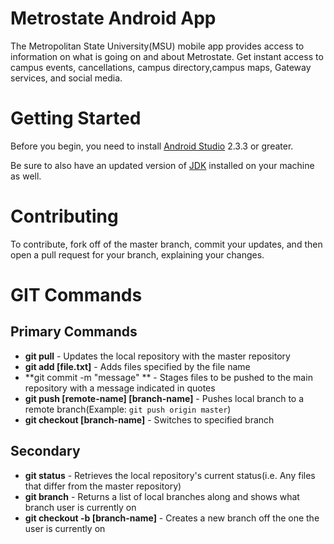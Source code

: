 # Metrostate Android App

The Metropolitan State University(MSU) mobile app provides access to information on what is going on and about Metrostate. Get instant access to campus events, cancellations, campus directory,campus maps, Gateway services, and social media. 

# Getting Started

Before you begin, you need to install [Android Studio](https://developer.android.com/studio/index.html) 2.3.3 or greater.

Be sure to also have an updated version of [JDK](http://www.oracle.com/technetwork/java/javase/downloads/index.html) installed on your machine as well.


# Contributing

To contribute, fork off of the master branch, commit your updates, and then open a pull request for your branch, explaining your changes.

# GIT Commands


## Primary Commands
- **git pull** - Updates the local repository with the master repository
- **git add [file.txt]** - Adds files specified by the file name
- **git commit -m "message" ** - Stages files to be pushed to the main repository with a message indicated in quotes
- **git push [remote-name] [branch-name]** - Pushes local branch to a remote branch(Example: `git push origin master`)
- **git checkout [branch-name]** - Switches to specified branch

## Secondary
- **git status** - Retrieves the local repository's current status(i.e. Any files that differ from the master repository)
- **git branch** - Returns a list of local branches along and shows what branch user is currently on
- **git checkout -b [branch-name]** - Creates a new branch off the one the user is currently on

